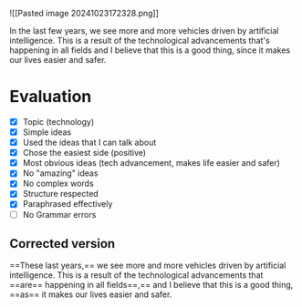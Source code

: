![[Pasted image 20241023172328.png]]

In the last few years, we see more and more vehicles driven by artificial intelligence. This is a result of the technological advancements that's happening in all fields and I believe that this is a good thing, since it makes our lives easier and safer.

# Evaluation
- [x] Topic (technology)
- [x] Simple ideas
- [x] Used the ideas that I can talk about
- [x] Chose the easiest side (positive)
- [x] Most obvious ideas (tech advancement, makes life easier and safer)
- [x] No "amazing" ideas
- [x] No complex words
- [x] Structure respected
- [x] Paraphrased effectively
- [ ] No Grammar errors

## Corrected version
==These last years,== we see more and more vehicles driven by artificial intelligence. This is a result of the technological advancements that ==are== happening in all fields==,== and I believe that this is a good thing, ==as== it makes our lives easier and safer.

